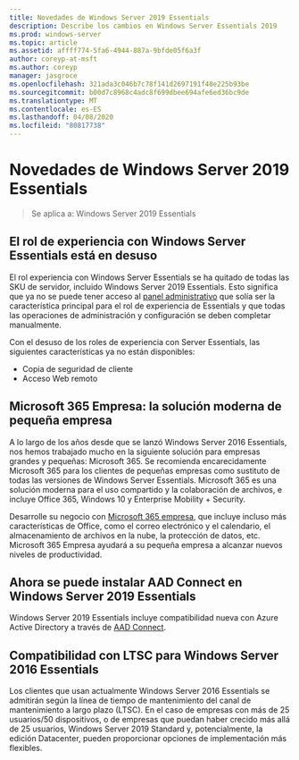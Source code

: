 ```yaml
---
title: Novedades de Windows Server 2019 Essentials
description: Describe los cambios en Windows Server Essentials 2019
ms.prod: windows-server
ms.topic: article
ms.assetid: affff774-5fa6-4944-887a-9bfde05f6a3f
author: coreyp-at-msft
ms.author: coreyp
manager: jasgroce
ms.openlocfilehash: 321ada3c046b7c78f141d2697191f48e225b93be
ms.sourcegitcommit: b00d7c8968c4adc8f699dbee694afe6ed36bc9de
ms.translationtype: MT
ms.contentlocale: es-ES
ms.lasthandoff: 04/08/2020
ms.locfileid: "80817738"
---
```

# <a name="whats-new-in-windows-server-2019-essentials"></a>Novedades de Windows Server 2019 Essentials

> Se aplica a: Windows Server 2019 Essentials

## <a name="windows-server-essentials-experience-role-has-been-deprecated"></a>El rol de experiencia con Windows Server Essentials está en desuso

El rol experiencia con Windows Server Essentials se ha quitado de todas las SKU de servidor, incluido Windows Server 2019 Essentials. Esto significa que ya no se puede tener acceso al [panel administrativo](../manage/overview-of-the-dashboard-in-windows-server-essentials.md) que solía ser la característica principal para el rol de experiencia de Essentials y que todas las operaciones de administración y configuración se deben completar manualmente. 

Con el desuso de los roles de experiencia con Server Essentials, las siguientes características ya no están disponibles:

-    Copia de seguridad de cliente 
-    Acceso Web remoto 

## <a name="microsoft-365-business-the-modern-small-business-solution"></a>Microsoft 365 Empresa: la solución moderna de pequeña empresa 

A lo largo de los años desde que se lanzó Windows Server 2016 Essentials, nos hemos trabajado mucho en la siguiente solución para empresas grandes y pequeñas: Microsoft 365. Se recomienda encarecidamente Microsoft 365 para los clientes de pequeñas empresas como sustituto de todas las versiones de Windows Server Essentials. Microsoft 365 es una solución moderna para el uso compartido y la colaboración de archivos, e incluye Office 365, Windows 10 y Enterprise Mobility + Security. 

Desarrolle su negocio con [Microsoft 365 empresa](https://www.microsoft.com/microsoft-365/business), que incluye incluso más características de Office, como el correo electrónico y el calendario, el almacenamiento de archivos en la nube, la protección de datos, etc. Microsoft 365 Empresa ayudará a su pequeña empresa a alcanzar nuevos niveles de productividad.

## <a name="aad-connect-can-now-be-installed-on-windows-server-2019-essentials"></a>Ahora se puede instalar AAD Connect en Windows Server 2019 Essentials

Windows Server 2019 Essentials incluye compatibilidad nueva con Azure Active Directory a través de [AAD Connect](https://docs.microsoft.com/azure/active-directory/connect/active-directory-aadconnect-prerequisites). 

## <a name="ltsc-support-for-windows-server-2016-essentials"></a>Compatibilidad con LTSC para Windows Server 2016 Essentials

Los clientes que usan actualmente Windows Server 2016 Essentials se admitirán según la línea de tiempo de mantenimiento del canal de mantenimiento a largo plazo (LTSC).
En el caso de empresas con más de 25 usuarios/50 dispositivos, o de empresas que puedan haber crecido más allá de 25 usuarios, Windows Server 2019 Standard y, potencialmente, la edición Datacenter, pueden proporcionar opciones de implementación más flexibles.
